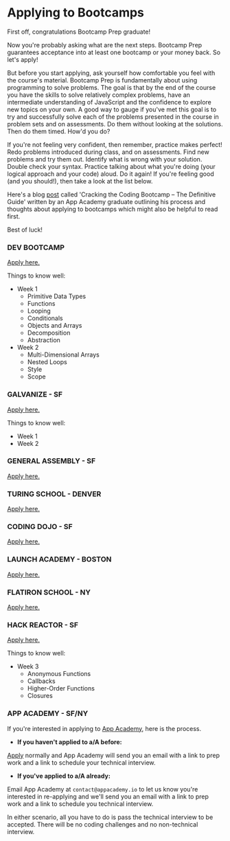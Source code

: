 # Applying to Bootcamps

First off, congratulations Bootcamp Prep graduate!

Now you're probably asking what are the next steps. Bootcamp Prep guarantees acceptance into at least one bootcamp or your money back. So let's apply!

But before you start applying, ask yourself how comfortable you feel with the course's material. Bootcamp Prep is fundamentally about using programming to solve problems. The goal is that by the end of the course you have the skills to solve relatively complex problems, have an intermediate understanding of JavaScript and the confidence to explore new topics on your own. A good way to gauge if you've met this goal is to try and successfully solve each of the problems presented in the course in problem sets and on assessments. Do them without looking at the solutions. Then do them timed. How'd you do?

If you're not feeling very confident, then remember, practice makes perfect! Redo problems introduced during class, and on assessments. Find new problems and try them out. Identify what is wrong with your solution. Double check your syntax. Practice talking about what you're doing (your logical approach and your code) aloud. Do it again! If you're feeling good (and you should!), then take a look at the list below.

Here's a blog [post][haseeb_post] called 'Cracking the Coding Bootcamp – The Definitive Guide' written by an App Academy graduate outlining his process and thoughts about applying to bootcamps which might also be helpful to read first.

Best of luck!

[haseeb_post]:http://haseebq.com/cracking-the-coding-bootcamp-the-definitive-guide/

### DEV BOOTCAMP
[Apply here.](http://devbootcamp.com/)

Things to know well:
  - Week 1
    + Primitive Data Types
    + Functions
    + Looping
    + Conditionals
    + Objects and Arrays
    + Decomposition
    + Abstraction
  - Week 2
    + Multi-Dimensional Arrays
    + Nested Loops
    + Style
    + Scope

### GALVANIZE - SF
[Apply here.](http://www.galvanize.com/)

Things to know well:
  - Week 1
  - Week 2

### GENERAL ASSEMBLY - SF
[Apply here.](https://generalassemb.ly/)
### TURING SCHOOL - DENVER
[Apply here.](https://www.turing.io/)
### CODING DOJO - SF
[Apply here.](http://www.codingdojo.com/)
### LAUNCH ACADEMY - BOSTON
[Apply here.](https://www.launchacademy.com/)
### FLATIRON SCHOOL - NY
[Apply here.](http://flatironschool.com/)  
### HACK REACTOR - SF

[Apply here.](http://www.hackreactor.com/)

Things to know well:
  - Week 3
    - Anonymous Functions
    - Callbacks
    - Higher-Order Functions
    - Closures

### APP ACADEMY - SF/NY
If you're interested in applying to [App Academy][app_academy], here is the process.

 - **If you haven't applied to a/A before:**

  [Apply][app_academy_app] normally and App Academy will send you an email with a link to prep work and a link to schedule your technical interview.

 - **If you've applied to a/A already:**

  Email App Academy at `contact@appacademy.io` to let us know you're interested in re-applying and we'll send you an email with a link to prep work and a link to schedule you technical interview.

In either scenario, all you have to do is pass the technical interview to be accepted. There will be no coding challenges and no non-technical interview.

[app_academy]:http://www.appacademy.io/
[app_academy_app]:http://www.appacademy.io/apply
